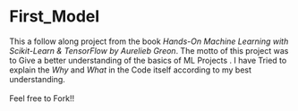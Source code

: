# First_Model
This a follow along project from the book _Hands-On Machine Learning with Scikit-Learn & TensorFlow by Aurelieb Greon_. The motto of this project was to Give a better understanding of the basics of ML Projects . I have Tried to explain the _Why_ and _What_ in the Code itself according to my best understanding.  
\
Feel free to Fork!!
